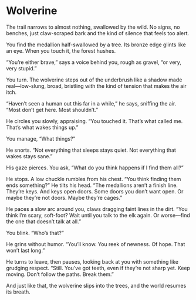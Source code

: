 # Wolverine

The trail narrows to almost nothing, swallowed by the wild. No signs, no benches, just claw-scraped bark and the kind of silence that feels too alert.

You find the medallion half-swallowed by a tree. Its bronze edge glints like an eye. When you touch it, the forest hushes.

“You’re either brave,” says a voice behind you, rough as gravel, “or very, very stupid.”

You turn. The wolverine steps out of the underbrush like a shadow made real—low-slung, broad, bristling with the kind of tension that makes the air itch.

“Haven’t seen a human out this far in a while,” he says, sniffing the air. “Most don’t get here. Most shouldn’t.”

He circles you slowly, appraising. “You touched it. That’s what called me. That’s what wakes things up.”

You manage, “What things?”

He snorts. “Not everything that sleeps stays quiet. Not everything that wakes stays sane.”

His gaze pierces. You ask, “What do you think happens if I find them all?”

He stops. A low chuckle rumbles from his chest. “You think finding them ends something?” He tilts his head. “The medallions aren’t a finish line. They’re keys. And keys open doors. Some doors you don’t want open. Or maybe they’re not doors. Maybe they’re cages.”

He paces a slow arc around you, claws dragging faint lines in the dirt. “You think I’m scary, soft-foot? Wait until you talk to the elk again. Or worse—find the one that doesn’t talk at all.”

You blink. “Who’s that?”

He grins without humor. “You’ll know. You reek of newness. Of hope. That won’t last long.”

He turns to leave, then pauses, looking back at you with something like grudging respect. “Still. You’ve got teeth, even if they’re not sharp yet. Keep moving. Don’t follow the paths. Break them.”

And just like that, the wolverine slips into the trees, and the world resumes its breath.
